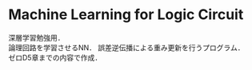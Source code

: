 # Machine Learning for Logic Circuit

深層学習勉強用．  
論理回路を学習させるNN．
誤差逆伝播による重み更新を行うプログラム．    
ゼロD5章までの内容で作成．